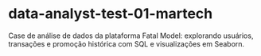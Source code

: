 # data-analyst-test-01-martech
Case de análise de dados da plataforma Fatal Model: explorando usuários, transações e promoção histórica com SQL e visualizações em Seaborn.
